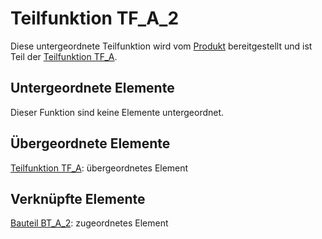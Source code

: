 # Teilfunktion TF_A_2
Diese untergeordnete Teilfunktion wird vom [Produkt](Produkt.md) bereitgestellt und ist Teil der [Teilfunktion TF_A](TF_A.md).

## Untergeordnete Elemente
Dieser Funktion sind keine Elemente untergeordnet.

## Übergeordnete Elemente
[Teilfunktion TF_A](TF_A.md): übergeordnetes Element

## Verknüpfte Elemente
[Bauteil BT_A_2](BT_A_2.md): zugeordnetes Element